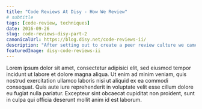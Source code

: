 ```yaml
---
title: "Code Reviews At Disy - How We Review"
# subtitle
tags: [code-review, techniques]
date: 2016-09-26
slug: code-reviews-disy-part-2
canonicalUrl: https://blog.disy.net/code-reviews-ii/
description: "After setting out to create a peer review culture we came up with a workflow and picked a tool (yes, Crucible) that would help us get there."
featuredImage: disy-code-reviews-ii
---
```


Lorem ipsum dolor sit amet, consectetur adipisici elit, sed eiusmod tempor incidunt ut labore et dolore magna aliqua.
Ut enim ad minim veniam, quis nostrud exercitation ullamco laboris nisi ut aliquid ex ea commodi consequat.
Quis aute iure reprehenderit in voluptate velit esse cillum dolore eu fugiat nulla pariatur.
Excepteur sint obcaecat cupiditat non proident, sunt in culpa qui officia deserunt mollit anim id est laborum.